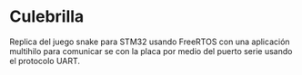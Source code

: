 # Culebrilla

Replica del juego snake para STM32 usando FreeRTOS con una aplicación multihilo para comunicar se con la placa por medio del puerto serie usando el protocolo UART. 
